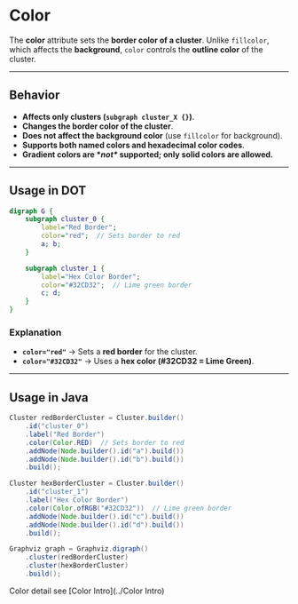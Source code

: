 # Color

The **color** attribute sets the **border color of a cluster**. Unlike `fillcolor`, which affects the **background**, `color` controls the **outline color** of the cluster.

------

## **Behavior**

- **Affects only clusters (`subgraph cluster_X {}`)**.
- **Changes the border color of the cluster**.
- **Does not affect the background color** (use `fillcolor` for background).
- **Supports both named colors and hexadecimal color codes**.
- **Gradient colors are \**not\** supported; only solid colors are allowed.**

------

## **Usage in DOT**

```dot
digraph G {
    subgraph cluster_0 {
        label="Red Border";
        color="red";  // Sets border to red
        a; b;
    }

    subgraph cluster_1 {
        label="Hex Color Border";
        color="#32CD32";  // Lime green border
        c; d;
    }
}
```

### **Explanation**

- **`color="red"`** → Sets a **red border** for the cluster.
- **`color="#32CD32"`** → Uses a **hex color (#32CD32 = Lime Green)**.

------

## **Usage in Java**

```java
Cluster redBorderCluster = Cluster.builder()
    .id("cluster_0")
    .label("Red Border")
    .color(Color.RED)  // Sets border to red
    .addNode(Node.builder().id("a").build())
    .addNode(Node.builder().id("b").build())
    .build();

Cluster hexBorderCluster = Cluster.builder()
    .id("cluster_1")
    .label("Hex Color Border")
    .color(Color.ofRGB("#32CD32"))  // Lime green border
    .addNode(Node.builder().id("c").build())
    .addNode(Node.builder().id("d").build())
    .build();

Graphviz graph = Graphviz.digraph()
    .cluster(redBorderCluster)
    .cluster(hexBorderCluster)
    .build();
```

Color detail see [Color Intro](../Color Intro)